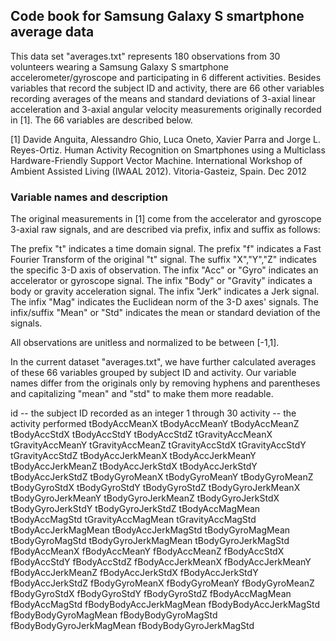 ## Code book for Samsung Galaxy S smartphone average data

This data set "averages.txt" represents 180 observations from 30 volunteers wearing a Samsung Galaxy S smartphone accelerometer/gyroscope and participating in 6 different activities.  Besides variables that record the subject ID and activity, there are 66 other variables recording averages of the means and standard deviations of 3-axial linear acceleration and 3-axial angular velocity measurements originally recorded in [1].  The 66 variables are described below.

[1] Davide Anguita, Alessandro Ghio, Luca Oneto, Xavier Parra and Jorge L. Reyes-Ortiz. Human Activity Recognition on Smartphones using a Multiclass Hardware-Friendly Support Vector Machine. International Workshop of Ambient Assisted Living (IWAAL 2012). Vitoria-Gasteiz, Spain. Dec 2012

### Variable names and description

The original measurements in [1] come from the accelerator and gyroscope 3-axial raw signals, and are described via prefix, infix and suffix as follows:

The prefix "t" indicates a time domain signal.
The prefix "f" indicates a Fast Fourier Transform of the original "t" signal.
The suffix "X","Y","Z" indicates the specific 3-D axis of observation.
The infix "Acc" or "Gyro" indicates an accelerator or gyroscope signal.
The infix "Body" or "Gravity" indicates a body or gravity acceleration signal.
The infix "Jerk" indicates a Jerk signal.
The infix "Mag" indicates the Euclidean norm of the 3-D axes' signals.
The infix/suffix "Mean" or "Std" indicates the mean or standard deviation of the signals.

All observations are unitless and normalized to be between [-1,1].

In the current dataset "averages.txt", we have further calculated averages of these 66 variables grouped by subject ID and activity.  Our variable names differ from the originals only by removing hyphens and parentheses and capitalizing "mean" and "std" to make them more readable.

id -- the subject ID recorded as an integer 1 through 30
activity -- the activity performed
tBodyAccMeanX
tBodyAccMeanY
tBodyAccMeanZ
tBodyAccStdX
tBodyAccStdY
tBodyAccStdZ
tGravityAccMeanX
tGravityAccMeanY
tGravityAccMeanZ
tGravityAccStdX
tGravityAccStdY
tGravityAccStdZ
tBodyAccJerkMeanX
tBodyAccJerkMeanY
tBodyAccJerkMeanZ
tBodyAccJerkStdX
tBodyAccJerkStdY
tBodyAccJerkStdZ
tBodyGyroMeanX
tBodyGyroMeanY
tBodyGyroMeanZ
tBodyGyroStdX
tBodyGyroStdY
tBodyGyroStdZ
tBodyGyroJerkMeanX
tBodyGyroJerkMeanY
tBodyGyroJerkMeanZ
tBodyGyroJerkStdX
tBodyGyroJerkStdY
tBodyGyroJerkStdZ
tBodyAccMagMean
tBodyAccMagStd
tGravityAccMagMean
tGravityAccMagStd
tBodyAccJerkMagMean
tBodyAccJerkMagStd
tBodyGyroMagMean
tBodyGyroMagStd
tBodyGyroJerkMagMean
tBodyGyroJerkMagStd
fBodyAccMeanX
fBodyAccMeanY
fBodyAccMeanZ
fBodyAccStdX
fBodyAccStdY
fBodyAccStdZ
fBodyAccJerkMeanX
fBodyAccJerkMeanY
fBodyAccJerkMeanZ
fBodyAccJerkStdX
fBodyAccJerkStdY
fBodyAccJerkStdZ
fBodyGyroMeanX
fBodyGyroMeanY
fBodyGyroMeanZ
fBodyGyroStdX
fBodyGyroStdY
fBodyGyroStdZ
fBodyAccMagMean
fBodyAccMagStd
fBodyBodyAccJerkMagMean
fBodyBodyAccJerkMagStd
fBodyBodyGyroMagMean
fBodyBodyGyroMagStd
fBodyBodyGyroJerkMagMean
fBodyBodyGyroJerkMagStd